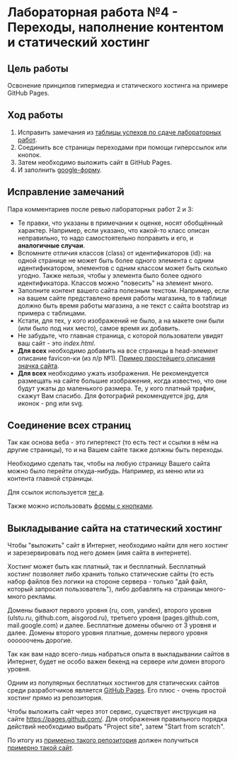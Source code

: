 # Лабораторная работа №4 - Переходы, наполнение контентом и статический хостинг

## Цель работы

Освонение принципов гипермедиа и статического хостинга на примере GitHub Pages.

## Ход работы

1. Исправить замечания из [таблицы успехов по сдаче лабораторных работ](https://docs.google.com/spreadsheets/d/1IgE7feO2G-fuOSE0tf47a-g8q41qks3eyOcB56LiJ-0/edit?usp=sharing).
2. Соединить все страницы переходами при помощи гиперссылок или кнопок.
3. Затем необходимо выложить сайт в GitHub Pages.
4. И заполнить [google-форму](https://docs.google.com/forms/d/e/1FAIpQLSd7162EwozigRqHr9RddmEAB7WROr1khr5L4a0ql4es0MMrxg/viewform?usp=sf_link).

## Исправление замечаний

Пара комментариев после ревью лабораторных работ 2 и 3:

- Те правки, что указаны в примечании к оценке, носят обобщённый характер. Например, если указано, что какой-то класс описан неправильно, то надо самостоятельно поправить и его, и **аналогичные случаи**.
- Вспомните отличия классов (class) от идентификаторов (id): на одной странице не может быть более одного элемента с одним идентификатором, элементов с одним классом может быть сколько угодно. Также нельзя, чтобы у элемента было более одного идентификатора. Классов можно "повесить" на элемент много.
- Заполните контент вашего сайта полезным текстом. Например, если на вашем сайте представлено время работы магазина, то в таблице должно быть время работы магазина, а не текст с сайта bootstrap из примера с таблицами.
- Кстати, для тех, у кого изображений не было, а на макете они были (или было под них место), самое время их добавить.
- Не забудьте, что главная страница, с которой пользователи увидят ваш сайт - это _index.html_.
- **Для всех** необходимо добавить на все страницы в head-элемент описание favicon-ки (из л/р №1). [Пример простейшего описания значка сайта](https://ru.wikipedia.org/wiki/Favicon#%D0%A1%D0%BE%D0%B2%D1%80%D0%B5%D0%BC%D0%B5%D0%BD%D0%BD%D1%8B%D0%B5_%D0%B2%D0%BE%D0%B7%D0%BC%D0%BE%D0%B6%D0%BD%D0%BE%D1%81%D1%82%D0%B8).
- **Для всех** необходимо ужать изображения. Не рекомендуется размещать на сайте большие изображения, когда известно, что они будут ужаты до маленького размера. Те, у кого платный трафик, скажут Вам спасибо. Для фотографий рекомендуется jpg, для иконок - png или svg.

## Соединение всех страниц

Так как основа веба - это гипертекст (то есть тест и ссылки в нём на другие страницы), то и на Вашем сайте также должны быть переходы.

Необходимо сделать так, чтобы на любую страницу Вашего сайта можно было перейти откуда-нибудь.
Например, из меню или из контента главной страницы.

Для ссылок используется [тег a](http://htmlbook.ru/html/a).

Также можно использовать [формы с кнопками](https://www.w3schools.com/html/html_forms.asp).

## Выкладывание сайта на статический хостинг

Чтобы "выложить" сайт в Интернет, необходимо найти для него хостинг и зарезервировать под него домен (имя сайта в интернете).

Хостинг может быть как платный, так и бесплатный.
Бесплатный хостинг позволяет либо хранить только статические сайты (то есть набор файлов без логики на стороне сервера - только "дай файл, который запросил пользователь"), либо добавлять на страницы много-много рекламы.

Домены бывают первого уровня (ru, com, yandex), второго уровня (ulstu.ru, github.com, aisgorod.ru), третьего уровня (pages.github.com, mail.google.com) и далее.
Бесплатные домены обычно от 3 уровня и далее.
Домены второго уровня платные, домены первого уровня оооооочень дорогие.

Так как вам надо всего-лишь набраться опыта в выкладывании сайтов в Интернет, будет не особо важен бекенд на сервере или домен второго уровня.

Одним из популярных бесплатных хостингов для статических сайтов среди разработчиков является [GitHub Pages](https://pages.github.com/).
Его плюс - очень простой хостинг прямо из репозитория.

Чтобы выложить сайт через этот сервис, существует инструкция на сайте <https://pages.github.com/>.
Для отображения правильного порядка действий необходимо выбрать "Project site", затем "Start from scratch".

По итогу из [примерно такого репозитория](https://github.com/vladdy-moses/ulstu-kei-sp-2019) должен получиться [примерно такой сайт](https://vladdy-moses.github.io/ulstu-kei-sp-2019/).
